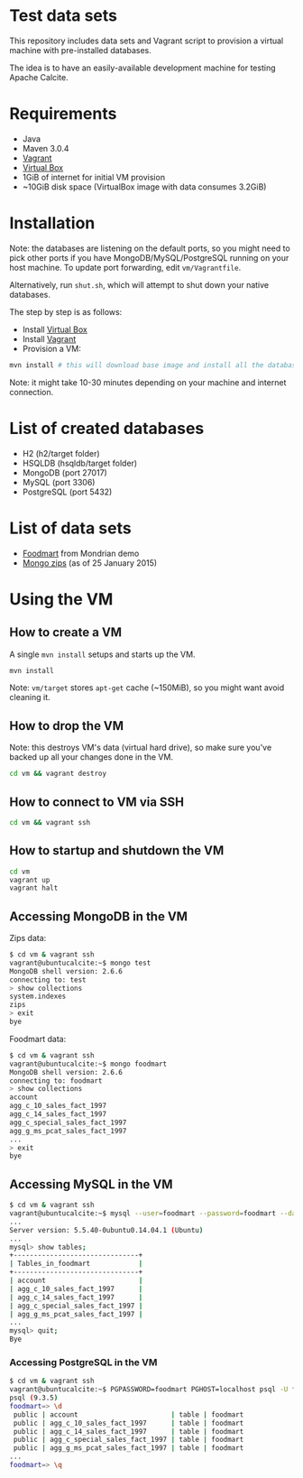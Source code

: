 # Test data sets

This repository includes data sets and Vagrant script to provision a virtual machine
with pre-installed databases.

The idea is to have an easily-available development machine for testing Apache Calcite.

# Requirements

* Java
* Maven 3.0.4
* <a href="https://www.vagrantup.com/">Vagrant</a>
* <a href="https://www.virtualbox.org/">Virtual Box</a>
* 1GiB of internet for initial VM provision
* ~10GiB disk space (VirtualBox image with data consumes 3.2GiB)

# Installation

Note: the databases are listening on the default ports, so you might need
to pick other ports if you have MongoDB/MySQL/PostgreSQL running on your host machine.
To update port forwarding, edit `vm/Vagrantfile`.

Alternatively, run `shut.sh`, which will attempt to shut down your native databases.

The step by step is as follows:
  * Install <a href="https://www.virtualbox.org/">Virtual Box</a>
  * Install <a href="https://www.vagrantup.com/">Vagrant</a>
  * Provision a VM:
```bash
mvn install # this will download base image and install all the databases
```

Note: it might take 10-30 minutes depending on your machine and internet connection.

# List of created databases

* H2 (h2/target folder)
* HSQLDB (hsqldb/target folder)
* MongoDB (port 27017)
* MySQL (port 3306)
* PostgreSQL (port 5432)

# List of data sets

* <a href="https://github.com/julianhyde/foodmart-data-mysql">Foodmart</a> from Mondrian demo
* <a href="http://docs.mongodb.org/manual/tutorial/aggregation-zip-code-data-set">Mongo zips</a> (as of 25 January 2015)

# Using the VM

## How to create a VM
A single `mvn install` setups and starts up the VM.
```bash
mvn install
```

Note: `vm/target` stores `apt-get` cache (~150MiB), so you might want avoid cleaning it.

## How to drop the VM
Note: this destroys VM's data (virtual hard drive), so make sure you've backed up all your changes done in the VM.

```bash
cd vm && vagrant destroy
```

## How to connect to VM via SSH

```bash
cd vm && vagrant ssh
```

## How to startup and shutdown the VM

```bash
cd vm
vagrant up
vagrant halt
```

## Accessing MongoDB in the VM
Zips data:
```bash
$ cd vm & vagrant ssh
vagrant@ubuntucalcite:~$ mongo test
MongoDB shell version: 2.6.6
connecting to: test
> show collections
system.indexes
zips
> exit
bye
```

Foodmart data:
```bash
$ cd vm & vagrant ssh
vagrant@ubuntucalcite:~$ mongo foodmart
MongoDB shell version: 2.6.6
connecting to: foodmart
> show collections
account
agg_c_10_sales_fact_1997
agg_c_14_sales_fact_1997
agg_c_special_sales_fact_1997
agg_g_ms_pcat_sales_fact_1997
...
> exit
bye
```

## Accessing MySQL in the VM
```bash
$ cd vm & vagrant ssh
vagrant@ubuntucalcite:~$ mysql --user=foodmart --password=foodmart --database=foodmart
...
Server version: 5.5.40-0ubuntu0.14.04.1 (Ubuntu)
...
mysql> show tables;
+-------------------------------+
| Tables_in_foodmart            |
+-------------------------------+
| account                       |
| agg_c_10_sales_fact_1997      |
| agg_c_14_sales_fact_1997      |
| agg_c_special_sales_fact_1997 |
| agg_g_ms_pcat_sales_fact_1997 |
...
mysql> quit;
Bye
```

### Accessing PostgreSQL in the VM
```bash
$ cd vm & vagrant ssh
vagrant@ubuntucalcite:~$ PGPASSWORD=foodmart PGHOST=localhost psql -U foodmart -d foodmart
psql (9.3.5)
foodmart=> \d
 public | account                       | table | foodmart
 public | agg_c_10_sales_fact_1997      | table | foodmart
 public | agg_c_14_sales_fact_1997      | table | foodmart
 public | agg_c_special_sales_fact_1997 | table | foodmart
 public | agg_g_ms_pcat_sales_fact_1997 | table | foodmart
...
foodmart=> \q
```
